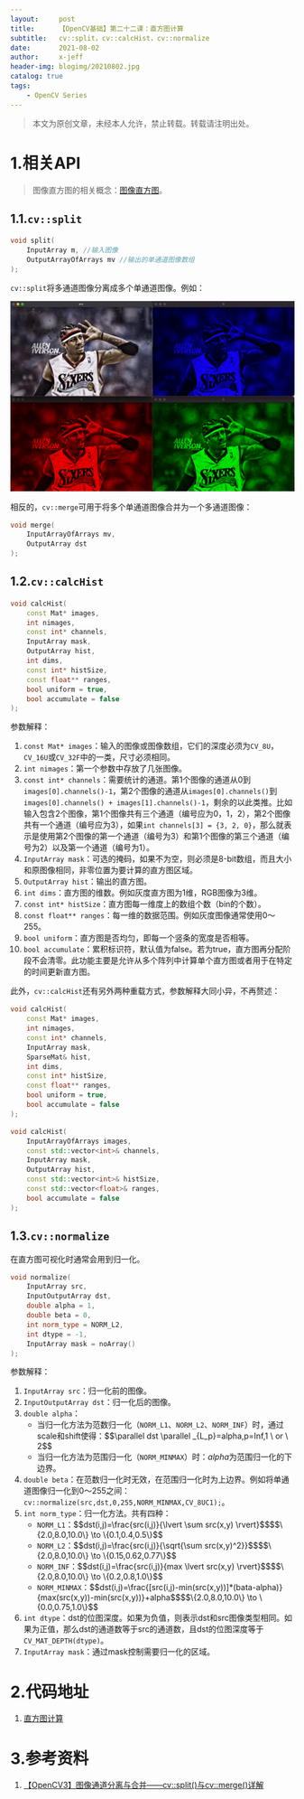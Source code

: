 ```yaml
---
layout:     post
title:      【OpenCV基础】第二十二课：直方图计算
subtitle:   cv::split，cv::calcHist，cv::normalize
date:       2021-08-02
author:     x-jeff
header-img: blogimg/20210802.jpg
catalog: true
tags:
    - OpenCV Series
---
```

>本文为原创文章，未经本人允许，禁止转载。转载请注明出处。

# 1.相关API

>图像直方图的相关概念：[图像直方图](http://shichaoxin.com/2021/07/19/OpenCV基础-第二十一课-直方图均衡化/#1图像直方图)。

## 1.1.`cv::split`

```c++
void split(
	InputArray m, //输入图像
	OutputArrayOfArrays mv //输出的单通道图像数组
);
```

`cv::split`将多通道图像分离成多个单通道图像。例如：

![](https://github.com/x-jeff/BlogImage/raw/master/OpenCVSeries/Lesson22/22x1.png)

相反的，`cv::merge`可用于将多个单通道图像合并为一个多通道图像：

```c++
void merge(
	InputArrayOfArrays mv, 
	OutputArray dst
);
```

## 1.2.`cv::calcHist`

```c++
void calcHist( 
	const Mat* images, 
	int nimages,
	const int* channels, 
	InputArray mask,
	OutputArray hist, 
	int dims, 
	const int* histSize,
	const float** ranges, 
	bool uniform = true, 
	bool accumulate = false 
);
```

参数解释：

1. `const Mat* images`：输入的图像或图像数组，它们的深度必须为`CV_8U`，`CV_16U`或`CV_32F`中的一类，尺寸必须相同。
2. `int nimages`：第一个参数中存放了几张图像。
3. `const int* channels`：需要统计的通道。第1个图像的通道从0到`images[0].channels()-1`，第2个图像的通道从`images[0].channels()`到`images[0].channels() + images[1].channels()-1`，剩余的以此类推。比如输入包含2个图像，第1个图像共有三个通道（编号应为0，1，2），第2个图像共有一个通道（编号应为3），如果`int channels[3] = {3, 2, 0}`，那么就表示是使用第2个图像的第一个通道（编号为3）和第1个图像的第三个通道（编号为2）以及第一个通道（编号为1）。
4. `InputArray mask`：可选的掩码，如果不为空，则必须是8-bit数组，而且大小和原图像相同，非零位置为要计算的直方图区域。
5. `OutputArray hist`：输出的直方图。
6. `int dims`：直方图的维数。例如灰度直方图为1维，RGB图像为3维。
7. `const int* histSize`：直方图每一维度上的数组个数（bin的个数）。
8. `const float** ranges`：每一维的数据范围。例如灰度图像通常使用0～255。
9. `bool uniform`：直方图是否均匀，即每一个竖条的宽度是否相等。
10. `bool accumulate`：累积标识符，默认值为false。若为true，直方图再分配阶段不会清零。此功能主要是允许从多个阵列中计算单个直方图或者用于在特定的时间更新直方图。

此外，`cv::calcHist`还有另外两种重载方式，参数解释大同小异，不再赘述：

```c++
void calcHist( 
	const Mat* images, 
	int nimages,
	const int* channels, 
	InputArray mask,
	SparseMat& hist, 
	int dims,
	const int* histSize, 
	const float** ranges,
	bool uniform = true, 
	bool accumulate = false
);
```

```c++
void calcHist( 
	InputArrayOfArrays images,
	const std::vector<int>& channels,
	InputArray mask, 
	OutputArray hist,
	const std::vector<int>& histSize,
	const std::vector<float>& ranges,
	bool accumulate = false 
);
```

## 1.3.`cv::normalize`

在直方图可视化时通常会用到归一化。

```c++
void normalize( 
	InputArray src, 
	InputOutputArray dst, 
	double alpha = 1, 
	double beta = 0,
	int norm_type = NORM_L2, 
	int dtype = -1, 
	InputArray mask = noArray()
);
```

参数解释：

1. `InputArray src`：归一化前的图像。
2. `InputOutputArray dst`：归一化后的图像。
3. `double alpha`：
	* 当归一化方法为范数归一化（`NORM_L1`、`NORM_L2`、`NORM_INF`）时，通过scale和shift使得：\$\$\parallel dst \parallel _{L_p}=alpha,p=Inf,1 \ or \  2\$\$
	* 当归一化方法为范围归一化（`NORM_MINMAX`）时：$alpha$为范围归一化的下边界。
4. `double beta`：在范数归一化时无效，在范围归一化时为上边界。例如将单通道图像归一化到0～255之间：`cv::normalize(src,dst,0,255,NORM_MINMAX,CV_8UC1);`。
5. `int norm_type`：归一化方法。共有四种：
	* `NORM_L1`：\$\$dst(i,j)=\frac{src(i,j)}{\lvert \sum src(x,y) \rvert}\$\$\$\$\\{2.0,8.0,10.0\\} \to \\{0.1,0.4,0.5\\}\$\$
	* `NORM_L2`：\$\$dst(i,j)=\frac{src(i,j)}{\sqrt{\sum src(x,y)^2}}\$\$\$\$\\{2.0,8.0,10.0\\} \to \\{0.15,0.62,0.77\\}\$\$
	* `NORM_INF`：\$\$dst(i,j)=\frac{src(i,j)}{max \lvert src(x,y) \rvert}\$\$\$\$\\{2.0,8.0,10.0\\} \to \\{0.2,0.8,1.0\\}\$\$
	* `NORM_MINMAX`：\$\$dst(i,j)=\frac{[src(i,j)-min(src(x,y))]*(bata-alpha)}{max(src(x,y))-min(src(x,y))}+alpha\$\$\$\$\\{2.0,8.0,10.0\\} \to \\{0.0,0.75,1.0\\}\$\$
6. `int dtype`：dst的位图深度。如果为负值，则表示dst和src图像类型相同。如果为正值，那么dst的通道数等于src的通道数，且dst的位图深度等于`CV_MAT_DEPTH(dtype)`。
7. `InputArray mask`：通过mask控制需要归一化的区域。

# 2.代码地址

1. [直方图计算](https://github.com/x-jeff/OpenCV_Code_Demo/tree/master/Demo22)

# 3.参考资料

1. [【OpenCV3】图像通道分离与合并——cv::split()与cv::merge()详解](https://blog.csdn.net/guduruyu/article/details/70837779)